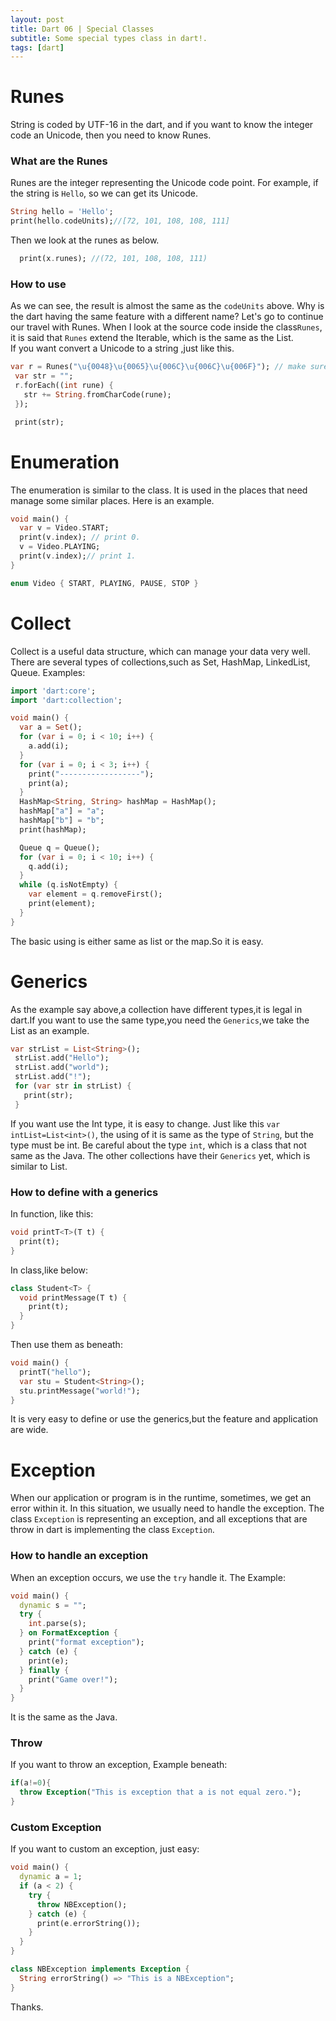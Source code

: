 ```yaml
---
layout: post
title: Dart 06 | Special Classes
subtitle: Some special types class in dart!.
tags: [dart]
---
```

# Runes
String is coded by UTF-16 in the dart, and if you want to know the integer code an Unicode, then you need to know Runes.

### What are the Runes
Runes are the integer representing the Unicode code point. For example, if the string is `Hello`, so we can get its Unicode.
```dart
String hello = 'Hello';
print(hello.codeUnits);//[72, 101, 108, 108, 111]

```
Then we look at the runes as below.
```dart
  print(x.runes); //(72, 101, 108, 108, 111)

```
### How to use
As we can see, the result is almost the same as the `codeUnits` above. Why is the dart having the same feature with a different name? Let's go to continue our travel with Runes. When I look at the source code inside the class`Runes`, it is said that `Runes` extend the Iterable<int>, which is the same as the List.   
If you want convert a Unicode to a string ,just like this.
```dart
var r = Runes("\u{0048}\u{0065}\u{006C}\u{006C}\u{006F}"); // make sure it is an UTF-16 Unicode.
 var str = "";
 r.forEach((int rune) {
   str += String.fromCharCode(rune);
 });

 print(str);
```

# Enumeration
The enumeration is similar to the class. It is used in the places that need manage some similar places. Here is an example.
```dart
void main() {
  var v = Video.START;
  print(v.index); // print 0.
  v = Video.PLAYING;
  print(v.index);// print 1.
}

enum Video { START, PLAYING, PAUSE, STOP }

```
# Collect
Collect is a useful data structure, which can manage your data very well. There are several types of collections,such as Set, HashMap, LinkedList, Queue. Examples:
```dart
import 'dart:core';
import 'dart:collection';

void main() {
  var a = Set();
  for (var i = 0; i < 10; i++) {
    a.add(i);
  }
  for (var i = 0; i < 3; i++) {
    print("------------------");
    print(a);
  }
  HashMap<String, String> hashMap = HashMap();
  hashMap["a"] = "a";
  hashMap["b"] = "b";
  print(hashMap);

  Queue q = Queue();
  for (var i = 0; i < 10; i++) {
    q.add(i);
  }
  while (q.isNotEmpty) {
    var element = q.removeFirst();
    print(element);
  }
}
```
The basic using is either same as list or the map.So it is easy.

# Generics
As  the example say above,a collection have different types,it is legal in dart.If you want to use the same type,you need the `Generics`,we take the List as an example.
```dart
var strList = List<String>();
 strList.add("Hello");
 strList.add("world");
 strList.add("!");
 for (var str in strList) {
   print(str);
 }
```
If you want use the Int type, it is easy to change. Just like this `var intList=List<int>()`, the using of it is same as the type of `String`, but the type must be int. Be careful about the type `int`, which is a class that not same as the Java. The other collections have their `Generics` yet, which is similar to List.

### How to define with a generics
In function, like this:
```dart
void printT<T>(T t) {
  print(t);
}
```
In class,like below:
```dart
class Student<T> {
  void printMessage(T t) {
    print(t);
  }
}
```
Then use them as beneath:
```dart
void main() {
  printT("hello");
  var stu = Student<String>();
  stu.printMessage("world!");
}
```
It is very easy to define or use the generics,but the feature and application are wide.

# Exception
When our application or program is in the runtime, sometimes, we get an error within it. In this situation, we usually need to handle the exception. The class `Exception` is representing an exception, and all exceptions that are throw in dart is implementing the class `Exception`.

### How to handle an exception
When an exception occurs, we use the `try`  handle it. The Example:
```dart
void main() {
  dynamic s = "";
  try {
    int.parse(s);
  } on FormatException {
    print("format exception");
  } catch (e) {
    print(e);
  } finally {
    print("Game over!");
  }
}

```
It is the same as the Java.
### Throw
If you want to throw an exception, Example beneath:
```dart
if(a!=0){
  throw Exception("This is exception that a is not equal zero.");
}

```

### Custom Exception
If you want to custom an exception, just easy:
```dart
void main() {
  dynamic a = 1;
  if (a < 2) {
    try {
      throw NBException();
    } catch (e) {
      print(e.errorString());
    }
  }
}

class NBException implements Exception {
  String errorString() => "This is a NBException";
}
```

Thanks.
